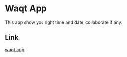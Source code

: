 # Waqt App

This app show you right time and date, collaborate if any.

## Link

[waqt.app](https://waqt-app.netlify.app/)
